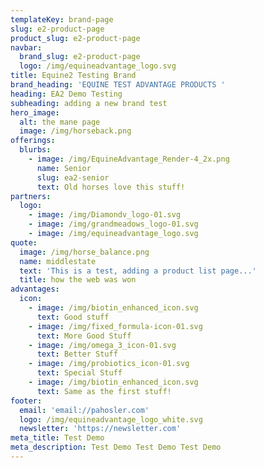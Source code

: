 ```yaml
---
templateKey: brand-page
slug: e2-product-page
product_slug: e2-product-page
navbar:
  brand_slug: e2-product-page
  logo: /img/equineadvantage_logo.svg
title: Equine2 Testing Brand
brand_heading: 'EQUINE TEST ADVANTAGE PRODUCTS '
heading: EA2 Demo Testing
subheading: adding a new brand test
hero_image:
  alt: the mane page
  image: /img/horseback.png
offerings:
  blurbs:
    - image: /img/EquineAdvantage_Render-4_2x.png
      name: Senior
      slug: ea2-senior
      text: Old horses love this stuff!
partners:
  logo:
    - image: /img/Diamondv_logo-01.svg
    - image: /img/grandmeadows_logo-01.svg
    - image: /img/equineadvantage_logo.svg
quote:
  image: /img/horse_balance.png
  name: middlestate
  text: 'This is a test, adding a product list page...'
  title: how the web was won
advantages:
  icon:
    - image: /img/biotin_enhanced_icon.svg
      text: Good stuff
    - image: /img/fixed_formula-icon-01.svg
      text: More Good Stuff
    - image: /img/omega_3_icon-01.svg
      text: Better Stuff
    - image: /img/probiotics_icon-01.svg
      text: Special Stuff
    - image: /img/biotin_enhanced_icon.svg
      text: Same as the first stuff!
footer:
  email: 'email://pahosler.com'
  logo: /img/equineadvantage_logo_white.svg
  newsletter: 'https://newsletter.com'
meta_title: Test Demo
meta_description: Test Demo Test Demo Test Demo
---
```


